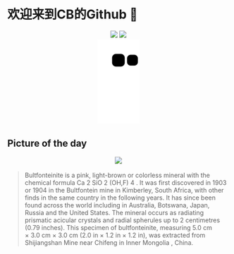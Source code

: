 
# 欢迎来到CB的Github 👋

<div align="center">
  <img height="137px" src="https://github-readme-stats.vercel.app/api?username=SuperCB&show_icons=true&theme=radical" />
  <img height="137px" src="https://github-readme-stats.vercel.app/api/top-langs/?username=SuperCB&hide_title=true&hide_border=true&layout=compact&langs_count=6&text_color=000&icon_color=fff" />
</div>


<div align="center">
    <img src="./contribution-snake/github-contribution-grid-snake.svg" />
</div>



## Picture of the day
<div align="center">
  <img width=400px src="https://upload.wikimedia.org/wikipedia/commons/thumb/c/ce/Bultfonteinite_-_Linxi%2C_Chifeng_City%2C_Inner_Mongolia%2C_China.jpg/450px-Bultfonteinite_-_Linxi%2C_Chifeng_City%2C_Inner_Mongolia%2C_China.jpg" />
</div>

>Bultfonteinite  is a pink, light-brown or colorless  mineral  with the chemical formula Ca 2 SiO 2 (OH,F) 4 . It was first discovered in 1903 or 1904 in the  Bultfontein  mine in Kimberley, South Africa, with other finds in the same country in the following years. It has since been found across the world including in Australia, Botswana, Japan, Russia and the United States. The mineral occurs as radiating prismatic acicular crystals and radial spherules up to 2 centimetres (0.79 inches). This specimen of bultfonteinite, measuring 5.0 cm × 3.0 cm × 3.0 cm (2.0 in × 1.2 in × 1.2 in), was extracted from Shijiangshan Mine near  Chifeng  in  Inner Mongolia , China.


